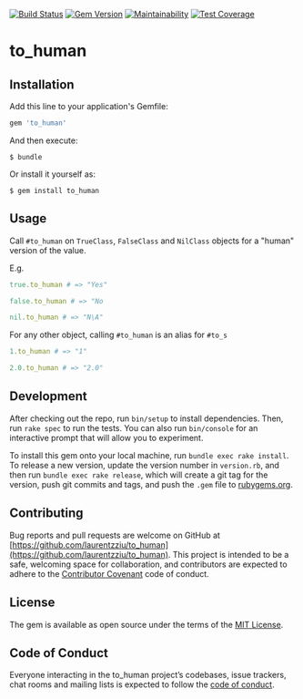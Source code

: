[![Build Status](https://travis-ci.org/laurentzziu/to_human.svg?branch=master)](https://travis-ci.org/laurentzziu/to_human)
[![Gem Version](https://badge.fury.io/rb/to_human.svg)](https://rubygems.org/gems/to_human)
[![Maintainability](https://api.codeclimate.com/v1/badges/9ff6d2f47b170f0b1e9b/maintainability)](https://codeclimate.com/github/laurentzziu/to_human/maintainability)
[![Test Coverage](https://api.codeclimate.com/v1/badges/9ff6d2f47b170f0b1e9b/test_coverage)](https://codeclimate.com/github/laurentzziu/to_human/test_coverage)

# to_human

## Installation

Add this line to your application's Gemfile:

```ruby
gem 'to_human'
```

And then execute:

    $ bundle

Or install it yourself as:

    $ gem install to_human

## Usage

Call `#to_human` on `TrueClass`, `FalseClass` and `NilClass` objects for a "human" version of the value.

E.g.

```ruby
true.to_human # => "Yes"

false.to_human # => "No

nil.to_human # => "N\A"
```

For any other object, calling `#to_human` is an alias for `#to_s`

```ruby
1.to_human # => "1"

2.0.to_human # => "2.0"
```

## Development

After checking out the repo, run `bin/setup` to install dependencies. Then, run `rake spec` to run the tests. You can also run `bin/console` for an interactive prompt that will allow you to experiment.

To install this gem onto your local machine, run `bundle exec rake install`. To release a new version, update the version number in `version.rb`, and then run `bundle exec rake release`, which will create a git tag for the version, push git commits and tags, and push the `.gem` file to [rubygems.org](https://rubygems.org).

## Contributing

Bug reports and pull requests are welcome on GitHub at [https://github.com/laurentzziu/to_human](https://github.com/laurentzziu/to_human). This project is intended to be a safe, welcoming space for collaboration, and contributors are expected to adhere to the [Contributor Covenant](http://contributor-covenant.org) code of conduct.

## License

The gem is available as open source under the terms of the [MIT License](https://opensource.org/licenses/MIT).

## Code of Conduct

Everyone interacting in the to_human project’s codebases, issue trackers, chat rooms and mailing lists is expected to follow the [code of conduct](https://github.com/laurentzziu/to_human/blob/master/CODE_OF_CONDUCT.md).
